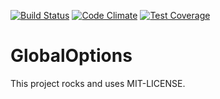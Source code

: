 [![Build Status](https://api.shippable.com/projects/5472f888d46935d5fbbe6633/badge?branchName=master)](https://app.shippable.com/projects/5472f888d46935d5fbbe6633/builds/latest)
[![Code Climate](https://codeclimate.com/github/kaspernj/global_options/badges/gpa.svg)](https://codeclimate.com/github/kaspernj/global_options)
[![Test Coverage](https://codeclimate.com/github/kaspernj/global_options/badges/coverage.svg)](https://codeclimate.com/github/kaspernj/global_options)

# GlobalOptions

This project rocks and uses MIT-LICENSE.

